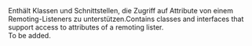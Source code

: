 <Namespace Name="Microsoft.ServiceFabric.Services.Remoting.Runtime">
  <Docs>
    <summary><span data-ttu-id="5e80e-101">Enthält Klassen und Schnittstellen, die Zugriff auf Attribute von einem Remoting-Listeners zu unterstützen.</span><span class="sxs-lookup"><span data-stu-id="5e80e-101">Contains classes and interfaces that support access to attributes of a remoting lister.</span></span></summary> 
    <remarks>To be added.</remarks>
  </Docs>
</Namespace>
